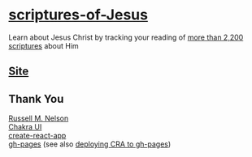 # [scriptures-of-Jesus](https://github.com/zvakanaka/scriptures-of-Jesus)
Learn about Jesus Christ by tracking your reading of [more than 2,200 scriptures](https://www.churchofjesuschrist.org/blog/i-studied-more-than-2200-scriptures-about-the-savior-in-six-weeks-here-is-a-little-of-what-i-learned?lang=eng) about Him

## [Site](https://zvakanaka.github.io/scriptures-of-Jesus)

## Thank You
[Russell M. Nelson](https://www.churchofjesuschrist.org/study/general-conference/2017/04/drawing-the-power-of-jesus-christ-into-our-lives?lang=eng)  
[Chakra UI](https://github.com/chakra-ui/chakra-ui)  
[create-react-app](https://github.com/facebook/create-react-app)  
[gh-pages](https://pages.github.com/)  (see also [deploying CRA to gh-pages](https://create-react-app.dev/docs/deployment#github-pages))  
